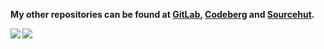 **My other repositories can be found at [GitLab][gitlab], [Codeberg][codeberg] and [Sourcehut][sourcehut].**

<img align="left" src="https://github-readme-stats.vercel.app/api?username=imsofi&&layout=compact&count_private=true&show_icons=true&hide_border=true&card_width=200&include_all_commits=true&bg_color=0D1117&title_color=FFFFFF&text_color=FFFFFF&icon_color=FFFFFF"/>
<img align="left" src="https://github-readme-stats.vercel.app/api/top-langs/?username=imsofi&layout=compact&hide_border=true&card_width=200&bg_color=0D1117&title_color=FFFFFF&text_color=FFFFFF&icon_color=FFFFFF"/>

[gitlab]: https://gitlab.com/imsofi
[sourcehut]: https://git.sr.ht/~sofi
[codewars]: https://www.codewars.com/users/imsofi
[codeberg]: https://codeberg.org/sofi
